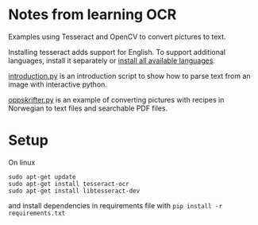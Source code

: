 # Notes from learning OCR

Examples using Tesseract and OpenCV to convert pictures to text. 

Installing tesseract adds support for English. To support additional languages, install it separately or [install all available languages](https://askubuntu.com/a/798492).

[introduction.py](introduction.py) is an introduction script to show how to parse text from an image with interactive python.

[oppskrifter.py](oppskrifter.py) is an example of converting pictures with recipes in Norwegian to text files and searchable PDF files. 

# Setup

On linux

```
sudo apt-get update
sudo apt-get install tesseract-ocr
sudo apt-get install libtesseract-dev
```

and install dependencies in requirements file with `pip install -r requirements.txt`